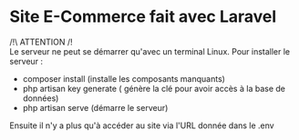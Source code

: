 # Site E-Commerce fait avec Laravel

/!\ ATTENTION /!\
Le serveur ne peut se démarrer qu'avec un terminal Linux.
Pour installer le serveur :
- composer install (installe les composants manquants)
- php artisan key generate ( génère la clé pour avoir accès à la base de données)
- php artisan serve (démarre le serveur)

Ensuite il n'y a plus qu'à accéder au site via l'URL donnée dans le .env
